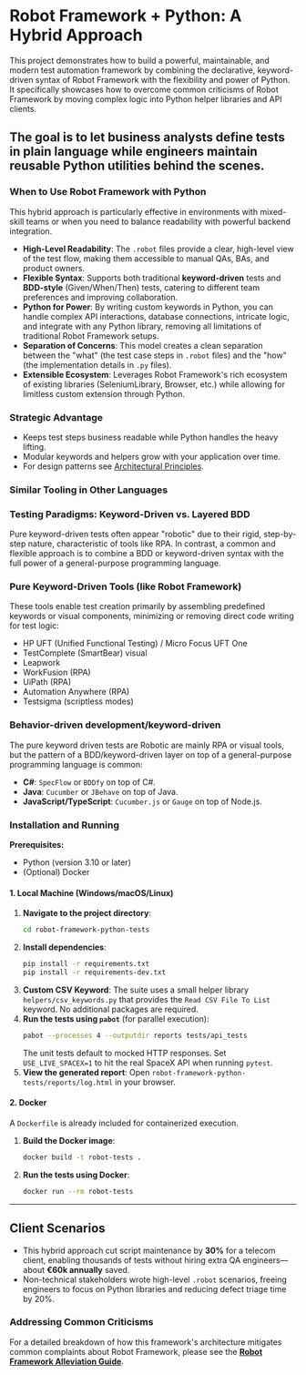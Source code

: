 # Robot Framework + Python: A Hybrid Approach

This project demonstrates how to build a powerful, maintainable, and modern test automation framework by combining the declarative, keyword-driven syntax of Robot Framework with the flexibility and power of Python. It specifically showcases how to overcome common criticisms of Robot Framework by moving complex logic into Python helper libraries and API clients.

The goal is to let business analysts define tests in plain language while engineers maintain reusable Python utilities behind the scenes.
---

### When to Use Robot Framework with Python

This hybrid approach is particularly effective in environments with mixed-skill teams or when you need to balance readability with powerful backend integration.

* **High-Level Readability**: The `.robot` files provide a clear, high-level view of the test flow, making them accessible to manual QAs, BAs, and product owners.
* **Flexible Syntax**: Supports both traditional **keyword-driven** tests and **BDD-style** (Given/When/Then) tests, catering to different team preferences and improving collaboration.
* **Python for Power**: By writing custom keywords in Python, you can handle complex API interactions, database connections, intricate logic, and integrate with any Python library, removing all limitations of traditional Robot Framework setups.
* **Separation of Concerns**: This model creates a clean separation between the "what" (the test case steps in `.robot` files) and the "how" (the implementation details in `.py` files).
* **Extensible Ecosystem**: Leverages Robot Framework's rich ecosystem of existing libraries (SeleniumLibrary, Browser, etc.) while allowing for limitless custom extension through Python.

### Strategic Advantage
- Keeps test steps business readable while Python handles the heavy lifting.
- Modular keywords and helpers grow with your application over time.
- For design patterns see [Architectural Principles](../ARCHITECTURAL_PRINCIPLES.md).

### Similar Tooling in Other Languages

### Testing Paradigms: Keyword-Driven vs. Layered BDD

Pure keyword-driven tests often appear "robotic" due to their rigid, step-by-step nature, characteristic of tools like RPA. In contrast, a common and flexible approach is to combine a BDD or keyword-driven syntax with the full power of a general-purpose programming language.

### Pure Keyword-Driven Tools (like Robot Framework)
These tools enable test creation primarily by assembling predefined keywords or visual components, minimizing or removing direct code writing for test logic:

* HP UFT (Unified Functional Testing) / Micro Focus UFT One
* TestComplete (SmartBear) visual
* Leapwork 
* WorkFusion (RPA)
* UiPath (RPA)
* Automation Anywhere (RPA)
* Testsigma (scriptless modes)

### Behavior-driven development/keyword-driven
The pure keyword driven tests are Robotic are mainly RPA or visual tools, but the pattern of a BDD/keyword-driven layer on top of a general-purpose programming language is common:
* **C#**: `SpecFlow` or `BDDfy` on top of C#.
* **Java**: `Cucumber` or `JBehave` on top of Java.
* **JavaScript/TypeScript**: `Cucumber.js` or `Gauge` on top of Node.js.

### Installation and Running

**Prerequisites:**
* Python (version 3.10 or later)
* (Optional) Docker

#### 1. Local Machine (Windows/macOS/Linux)

1.  **Navigate to the project directory**:
    ```bash
    cd robot-framework-python-tests
    ```
2.  **Install dependencies**:
    ```bash
    pip install -r requirements.txt
    pip install -r requirements-dev.txt
    ```
3.  **Custom CSV Keyword**: The suite uses a small helper library
    `helpers/csv_keywords.py` that provides the `Read CSV File To List`
    keyword. No additional packages are required.
4.  **Run the tests using `pabot`** (for parallel execution):
    ```bash
    pabot --processes 4 --outputdir reports tests/api_tests
    ```
    The unit tests default to mocked HTTP responses. Set `USE_LIVE_SPACEX=1` to
    hit the real SpaceX API when running `pytest`.
5.  **View the generated report**: Open `robot-framework-python-tests/reports/log.html` in your browser.

#### 2. Docker

A `Dockerfile` is already included for containerized execution.

1. **Build the Docker image**:
   ```bash
   docker build -t robot-tests .
   ```
2. **Run the tests using Docker**:
   ```bash
   docker run --rm robot-tests
   ```

---

## Client Scenarios

- This hybrid approach cut script maintenance by **30%** for a telecom client, enabling thousands of tests without hiring extra QA engineers—about **€60k annually** saved.
- Non-technical stakeholders wrote high-level `.robot` scenarios, freeing engineers to focus on Python libraries and reducing defect triage time by 20%.

### Addressing Common Criticisms

For a detailed breakdown of how this framework's architecture mitigates common complaints about Robot Framework, please see the **[Robot Framework Alleviation Guide](./robot_framework_alleviation.md)**.
